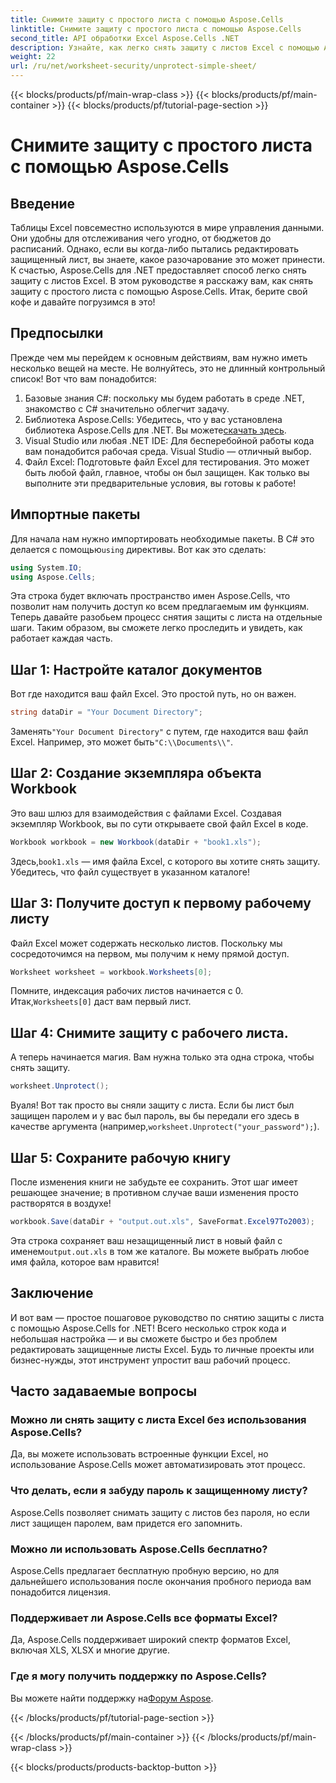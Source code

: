 ```yaml
---
title: Снимите защиту с простого листа с помощью Aspose.Cells
linktitle: Снимите защиту с простого листа с помощью Aspose.Cells
second_title: API обработки Excel Aspose.Cells .NET
description: Узнайте, как легко снять защиту с листов Excel с помощью Aspose.Cells для .NET, следуя этому пошаговому руководству.
weight: 22
url: /ru/net/worksheet-security/unprotect-simple-sheet/
---
```


{{< blocks/products/pf/main-wrap-class >}}
{{< blocks/products/pf/main-container >}}
{{< blocks/products/pf/tutorial-page-section >}}

# Снимите защиту с простого листа с помощью Aspose.Cells

## Введение
Таблицы Excel повсеместно используются в мире управления данными. Они удобны для отслеживания чего угодно, от бюджетов до расписаний. Однако, если вы когда-либо пытались редактировать защищенный лист, вы знаете, какое разочарование это может принести. К счастью, Aspose.Cells для .NET предоставляет способ легко снять защиту с листов Excel. В этом руководстве я расскажу вам, как снять защиту с простого листа с помощью Aspose.Cells. Итак, берите свой кофе и давайте погрузимся в это!
## Предпосылки
Прежде чем мы перейдем к основным действиям, вам нужно иметь несколько вещей на месте. Не волнуйтесь, это не длинный контрольный список! Вот что вам понадобится:
1. Базовые знания C#: поскольку мы будем работать в среде .NET, знакомство с C# значительно облегчит задачу.
2.  Библиотека Aspose.Cells: Убедитесь, что у вас установлена библиотека Aspose.Cells для .NET. Вы можете[скачать здесь](https://releases.aspose.com/cells/net/).
3. Visual Studio или любая .NET IDE: Для бесперебойной работы кода вам понадобится рабочая среда. Visual Studio — отличный выбор.
4. Файл Excel: Подготовьте файл Excel для тестирования. Это может быть любой файл, главное, чтобы он был защищен.
Как только вы выполните эти предварительные условия, вы готовы к работе!
## Импортные пакеты
 Для начала нам нужно импортировать необходимые пакеты. В C# это делается с помощью`using` директивы. Вот как это сделать:
```csharp
using System.IO;
using Aspose.Cells;
```
Эта строка будет включать пространство имен Aspose.Cells, что позволит нам получить доступ ко всем предлагаемым им функциям. 
Теперь давайте разобьем процесс снятия защиты с листа на отдельные шаги. Таким образом, вы сможете легко проследить и увидеть, как работает каждая часть.
## Шаг 1: Настройте каталог документов
Вот где находится ваш файл Excel. Это простой путь, но он важен. 
```csharp
string dataDir = "Your Document Directory";
```
 Заменять`"Your Document Directory"` с путем, где находится ваш файл Excel. Например, это может быть`"C:\\Documents\\"`.
## Шаг 2: Создание экземпляра объекта Workbook
Это ваш шлюз для взаимодействия с файлами Excel. Создавая экземпляр Workbook, вы по сути открываете свой файл Excel в коде.
```csharp
Workbook workbook = new Workbook(dataDir + "book1.xls");
```
 Здесь,`book1.xls` — имя файла Excel, с которого вы хотите снять защиту. Убедитесь, что файл существует в указанном каталоге!
## Шаг 3: Получите доступ к первому рабочему листу
Файл Excel может содержать несколько листов. Поскольку мы сосредоточимся на первом, мы получим к нему прямой доступ.
```csharp
Worksheet worksheet = workbook.Worksheets[0];
```
 Помните, индексация рабочих листов начинается с 0. Итак,`Worksheets[0]` даст вам первый лист.
## Шаг 4: Снимите защиту с рабочего листа.
А теперь начинается магия. Вам нужна только эта одна строка, чтобы снять защиту.
```csharp
worksheet.Unprotect();
```
 Вуаля! Вот так просто вы сняли защиту с листа. Если бы лист был защищен паролем и у вас был пароль, вы бы передали его здесь в качестве аргумента (например,`worksheet.Unprotect("your_password");`).
## Шаг 5: Сохраните рабочую книгу
После изменения книги не забудьте ее сохранить. Этот шаг имеет решающее значение; в противном случае ваши изменения просто растворятся в воздухе!
```csharp
workbook.Save(dataDir + "output.out.xls", SaveFormat.Excel97To2003);
```
 Эта строка сохраняет ваш незащищенный лист в новый файл с именем`output.out.xls` в том же каталоге. Вы можете выбрать любое имя файла, которое вам нравится!
## Заключение
И вот вам — простое пошаговое руководство по снятию защиты с листа с помощью Aspose.Cells for .NET! Всего несколько строк кода и небольшая настройка — и вы сможете быстро и без проблем редактировать защищенные листы Excel. Будь то личные проекты или бизнес-нужды, этот инструмент упростит ваш рабочий процесс.
## Часто задаваемые вопросы
### Можно ли снять защиту с листа Excel без использования Aspose.Cells?
Да, вы можете использовать встроенные функции Excel, но использование Aspose.Cells может автоматизировать этот процесс.
### Что делать, если я забуду пароль к защищенному листу?
Aspose.Cells позволяет снимать защиту с листов без пароля, но если лист защищен паролем, вам придется его запомнить.
### Можно ли использовать Aspose.Cells бесплатно?
Aspose.Cells предлагает бесплатную пробную версию, но для дальнейшего использования после окончания пробного периода вам понадобится лицензия.
### Поддерживает ли Aspose.Cells все форматы Excel?
Да, Aspose.Cells поддерживает широкий спектр форматов Excel, включая XLS, XLSX и многие другие. 
### Где я могу получить поддержку по Aspose.Cells?
 Вы можете найти поддержку на[Форум Aspose](https://forum.aspose.com/c/cells/9).

{{< /blocks/products/pf/tutorial-page-section >}}

{{< /blocks/products/pf/main-container >}}
{{< /blocks/products/pf/main-wrap-class >}}

{{< blocks/products/products-backtop-button >}}
